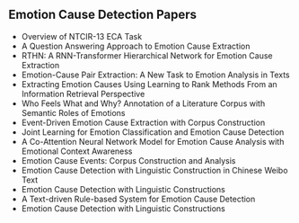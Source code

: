 <h2>Emotion Cause Detection Papers  </h2>



<ul>

                             

 <li><a target="_blank" href="https://github.com/manjunath5496/Emotion-Cause-Detection-Papers/blob/master/emc(1).pdf" style="text-decoration:none;">Overview of NTCIR-13 ECA Task</a></li>

 <li><a target="_blank" href="https://github.com/manjunath5496/Emotion-Cause-Detection-Papers/blob/master/emc(2).pdf" style="text-decoration:none;">A Question Answering Approach to Emotion Cause Extraction</a></li>

<li><a target="_blank" href="https://github.com/manjunath5496/Emotion-Cause-Detection-Papers/blob/master/emc(3).pdf" style="text-decoration:none;">RTHN: A RNN-Transformer Hierarchical Network for Emotion Cause Extraction</a></li>
 <li><a target="_blank" href="https://github.com/manjunath5496/Emotion-Cause-Detection-Papers/blob/master/emc(4).pdf" style="text-decoration:none;">Emotion-Cause Pair Extraction: A New Task to Emotion Analysis in Texts</a></li>                              
<li><a target="_blank" href="https://github.com/manjunath5496/Emotion-Cause-Detection-Papers/blob/master/emc(5).pdf" style="text-decoration:none;">Extracting Emotion Causes Using Learning to Rank Methods From an Information Retrieval Perspective</a></li>
<li><a target="_blank" href="https://github.com/manjunath5496/Emotion-Cause-Detection-Papers/blob/master/emc(6).pdf" style="text-decoration:none;">Who Feels What and Why?
Annotation of a Literature Corpus with Semantic Roles of Emotions</a></li>
 <li><a target="_blank" href="https://github.com/manjunath5496/Emotion-Cause-Detection-Papers/blob/master/emc(7).pdf" style="text-decoration:none;">Event-Driven Emotion Cause Extraction with Corpus Construction</a></li>

 <li><a target="_blank" href="https://github.com/manjunath5496/Emotion-Cause-Detection-Papers/blob/master/emc(8).pdf" style="text-decoration:none;"> Joint Learning for Emotion Classification and Emotion Cause Detection </a></li>
   <li><a target="_blank" href="https://github.com/manjunath5496/Emotion-Cause-Detection-Papers/blob/master/emc(9).pdf" style="text-decoration:none;">A Co-Attention Neural Network Model for Emotion Cause Analysis with Emotional Context Awareness</a></li>
  
   
 <li><a target="_blank" href="https://github.com/manjunath5496/Emotion-Cause-Detection-Papers/blob/master/emc(10).pdf" style="text-decoration:none;">Emotion Cause Events: Corpus Construction and Analysis</a></li>                              
<li><a target="_blank" href="https://github.com/manjunath5496/Emotion-Cause-Detection-Papers/blob/master/emc(11).pdf" style="text-decoration:none;">Emotion Cause Detection with Linguistic Construction in Chinese Weibo Text</a></li>
<li><a target="_blank" href="https://github.com/manjunath5496/Emotion-Cause-Detection-Papers/blob/master/emc(12).pdf" style="text-decoration:none;">Emotion Cause Detection with Linguistic Constructions</a></li>
<li><a target="_blank" href="https://github.com/manjunath5496/Emotion-Cause-Detection-Papers/blob/master/emc(13).pdf" style="text-decoration:none;">A Text-driven Rule-based System for Emotion Cause Detection</a></li>

<li><a target="_blank" href="https://github.com/manjunath5496/Emotion-Cause-Detection-Papers/blob/master/emc(14).pdf" style="text-decoration:none;">Emotion Cause Detection with Linguistic Constructions</a></li>

</ul>
